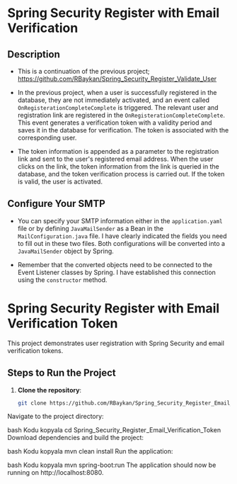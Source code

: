 # Spring Security Register with Email Verification



## Description
- This is a continuation of the previous project; https://github.com/RBaykan/Spring_Security_Register_Validate_User
- In the previous project, when a user is successfully registered in the database, they are not immediately activated, and an event called `OnRegisterationCompleteComplete` is triggered. The relevant user and registration link are registered in the `OnRegisterationCompleteComplete`. This event generates a verification token with a validity period and saves it in the database for verification. The token is associated with the corresponding user.

- The token information is appended as a parameter to the registration link and sent to the user's registered email address.
When the user clicks on the link, the token information from the link is queried in the database, and the token verification process is carried out. If the token is valid, the user is activated.

## Configure Your SMTP
- You can specify your SMTP information either in the `application.yaml` file or by defining `JavaMailSender` as a Bean in the `MailConfiguration.java` file. I have clearly indicated the fields you need to fill out in these two files. Both configurations will be converted into a `JavaMailSender` object by Spring.

- Remember that the converted objects need to be connected to the Event Listener classes by Spring. I have established this connection using the `constructor` method.


# Spring Security Register with Email Verification Token

This project demonstrates user registration with Spring Security and email verification tokens.

## Steps to Run the Project

1. **Clone the repository**:

   ```bash
   git clone https://github.com/RBaykan/Spring_Security_Register_Email_Verification_Token.git
Navigate to the project directory:

bash
Kodu kopyala
cd Spring_Security_Register_Email_Verification_Token
Download dependencies and build the project:

bash
Kodu kopyala
mvn clean install
Run the application:

bash
Kodu kopyala
mvn spring-boot:run
The application should now be running on http://localhost:8080.

